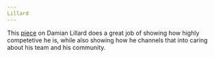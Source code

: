 ```yaml
---
Lillard
---
```


This [piece](https://www.sbnation.com/2018/4/5/17189070/damian-lillard-portland-trail-blazers-nba-playoffs-western-conference) on Damian Lillard does a great job of showing how highly competetive he is, while also showing how he channels that into caring about his team and his community.

